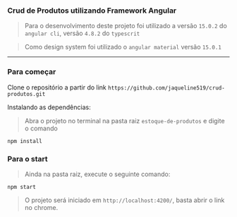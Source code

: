 ### Crud de Produtos utilizando Framework Angular

> Para o desenvolvimento deste projeto foi utilizado a versão `15.0.2` do  `angular cli`, versão `4.8.2` do `typescrit`

> Como design system foi utilizado o `angular material` versão `15.0.1`

---

### Para começar

Clone o repositório a partir do link `https://github.com/jaqueline519/crud-produtos.git`

Instalando as dependências:

> Abra o projeto no terminal na pasta raiz `estoque-de-produtos` e digite o comando

```
npm install
```
### Para o start

> Ainda na pasta raiz, execute o seguinte comando:

```
npm start
```

> O projeto será iniciado em `http://localhost:4200/`, basta abrir o link no chrome.
